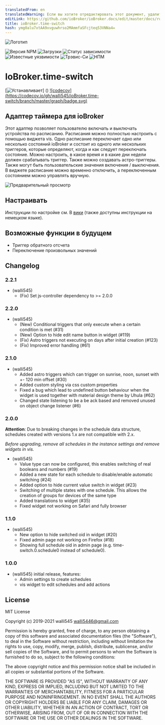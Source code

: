 ```yaml
---
translatedFrom: en
translatedWarning: Если вы хотите отредактировать этот документ, удалите поле «translatedFrom», в противном случае этот документ будет снова автоматически переведен
editLink: https://github.com/ioBroker/ioBroker.docs/edit/master/docs/ru/adapterref/iobroker.time-switch/README.md
title: ioBroker.time-switch
hash: ymg0alu7xtAA9xvguwhrso2MAmmfaSFcjteq53VNNa4=
---
```

![Логотип](../../../en/adapterref/iobroker.time-switch/admin/time-switch.png)

![Версия NPM](http://img.shields.io/npm/v/iobroker.time-switch.svg)
![Загрузки](https://img.shields.io/npm/dm/iobroker.time-switch.svg)
![Статус зависимости](https://img.shields.io/david/walli545/iobroker.time-switch.svg)
![Известные уязвимости](https://snyk.io/test/github/walli545/ioBroker.time-switch/badge.svg)
![Трэвис-Си](http://img.shields.io/travis/walli545/ioBroker.time-switch/master.svg)
![НПМ](https://nodei.co/npm/iobroker.time-switch.png?downloads=true)

# IoBroker.time-switch
[![Устанавливает](https://camo.githubusercontent.com/5d62363be94ae20ae8302ef5dc2f3c533268742d/687474703a2f2f696f62726f6b65722e6c6976652f6261646765732f74696d652d7377697463682d696e7374616c6c65642e737667)] () [![codecov] (https://codecov.io/gh/walli545/ioBroker.time-switch/branch/master/graph/badge.svg)](https://codecov.io/gh/walli545/ioBroker.time-switch)

## Адаптер таймера для ioBroker
Этот адаптер позволяет пользователю включать и выключать устройства по расписанию.
Расписания можно полностью настроить с помощью виджета vis.
Одно расписание переключает одно или несколько состояний ioBroker и состоит из одного или нескольких триггеров, которые определяют, когда и как следует переключать состояние.
Можно настроить, в какое время и в какие дни недели должен срабатывать триггер. Также можно создавать астро-триггеры.
Также могут быть пользовательские значения включения / выключения.
В виджете расписание можно временно отключить, а переключенным состоянием можно управлять вручную.

![Предварительный просмотр](../../../en/adapterref/iobroker.time-switch/widgets/time-switch/img/prev/prev-device-schedule.jpg)

## Настраивать
Инструкции по настройке см. В [вики](https://github.com/walli545/ioBroker.time-switch/wiki) (также доступны инструкции на немецком языке).

## Возможные функции в будущем
- Триггер обратного отсчета
- Переключение произвольных значений

## Changelog

### 2.2.1
* (walli545)
    * (Fix) Set js-controller dependency to >= 2.0.0

### 2.2.0
* (walli545)
    * (New) Conditional triggers that only execute when a certain condition is met (#31)
    * (New) Option to hide edit name button in widget (#119)
    * (Fix) Astro triggers not executing on days after initial creation (#123)
    * (Fix) Improved error handling (#61)

### 2.1.0
* (walli545)
    * Added astro triggers which can trigger on sunrise, noon, sunset with +- 120 min offset (#30)
    * Added custom styling via css custom properties
    * Fixed a bug which lead to undefined button behaviour when the widget is used together with material design theme by Uhula (#62)
    * Changed state listening to be a be ack based and removed unused on object change listener (#6)

### 2.0.0
**Attention**: Due to breaking changes in the schedule data structure, schedules created with versions 1.x are not compatible with 2.x.

*Before upgrading, remove all schedules in the instance settings and remove widgets in vis.*
* (walli545)
    * Value type can now be configured, this enables switching of real booleans and numbers (#19)
    * Added a new state for each schedule to disable/enable automatic switching (#24)
    * Added option to hide current value switch in widget (#23)
    * Switching of multiple states with one schedule. This allows the creation of groups for devices of the same type
    * Added translations to widget (#35)
    * Fixed widget not working on Safari and fully browser

### 1.1.0
* (walli545) 
    * New option to hide switched oid in widget (#20)
    * Fixed admin page not working on Firefox (#18)
    * Showing full schedule oid in admin page (e.g. time-switch.0.schedule0 instead of schedule0).

### 1.0.0
* (walli545) initial release, features:
    * Admin settings to create schedules
    * vis widget to edit schedules and add actions

## License
MIT License

Copyright (c) 2019-2021 walli545 <walli5446@gmail.com>

Permission is hereby granted, free of charge, to any person obtaining a copy
of this software and associated documentation files (the "Software"), to deal
in the Software without restriction, including without limitation the rights
to use, copy, modify, merge, publish, distribute, sublicense, and/or sell
copies of the Software, and to permit persons to whom the Software is
furnished to do so, subject to the following conditions:

The above copyright notice and this permission notice shall be included in all
copies or substantial portions of the Software.

THE SOFTWARE IS PROVIDED "AS IS", WITHOUT WARRANTY OF ANY KIND, EXPRESS OR
IMPLIED, INCLUDING BUT NOT LIMITED TO THE WARRANTIES OF MERCHANTABILITY,
FITNESS FOR A PARTICULAR PURPOSE AND NONINFRINGEMENT. IN NO EVENT SHALL THE
AUTHORS OR COPYRIGHT HOLDERS BE LIABLE FOR ANY CLAIM, DAMAGES OR OTHER
LIABILITY, WHETHER IN AN ACTION OF CONTRACT, TORT OR OTHERWISE, ARISING FROM,
OUT OF OR IN CONNECTION WITH THE SOFTWARE OR THE USE OR OTHER DEALINGS IN THE
SOFTWARE.
